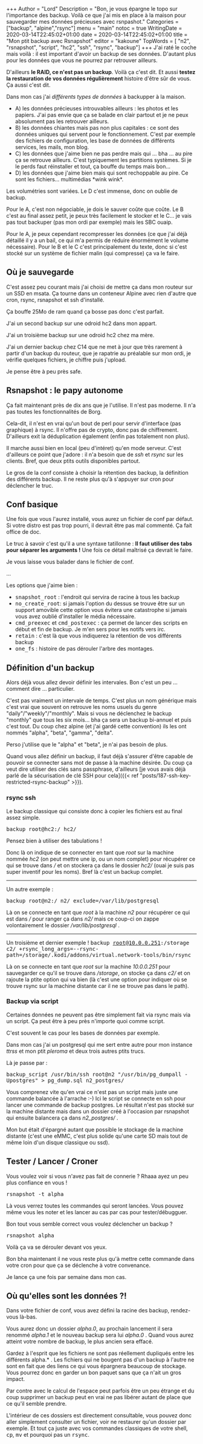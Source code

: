 +++
Author = "Lord"
Description = "Bon, je vous épargne le topo sur l'importance des backup. Voilà ce que j'ai mis en place à la maison pour sauvegarder mes données précieuses avec rsnpashot."
Categories = ["backup", "alpine","rsync"]
menu = "main"
notoc = true
WritingDate = 2020-03-14T22:45:02+01:00
date = 2020-03-14T22:45:02+01:00
title = "Mon ptit backup avec Rsnapshot"
editor = "kakoune"
TopWords = [  "n2", "rsnapshot", "script", "hc2", "ssh", "rsync", "backup"]
+++
J'ai raté le coche mais voilà : il est important d'avoir un backup de ses données.
D'autant plus pour les données que vous ne pourrez par retrouver ailleurs.

D'ailleurs **le RAID, ce n'est pas un backup**.
Voilà ça c'est dit.
Et aussi **testez la restauration de vos données régulièrement** histoire d'être sûr de vous.
Ça aussi c'est dit.

Dans mon cas j'ai *différents types de données* à backupper à la maison.

  - A) les données précieuses introuvables ailleurs : les photos et les papiers.
J'ai pas envie que ça se balade en clair partout et je ne peux absolument pas les retrouver ailleurs.
  - B)  les données chiantes mais pas non plus capitales : ce sont des données uniques qui servent pour le fonctionnement.
C'est par exemple des fichiers de configuration, les base de données de différents services, les mails, mon blog.
  - C) les données que j'aime bien ne pas perdre mais qui … bha … au pire ça se retrouve ailleurs.
C'est typiquement les partitions systèmes.
Si je le perds faut réinstaller et tout, ça bouffe du temps mais bon…
  - D) les données que j'aime bien mais qui sont rechoppable au pire.
Ce sont les fichiers… multimédias \*wink wink\*.

Les volumétries sont variées.
Le D c'est immense, donc on oublie de backup.

Pour le A, c'est non négociable, je dois le sauver coûte que coûte.
Le B c'est au final assez petit, je peux très facilement le stocker et le C… je vais pas tout backuper (pas mon ordi par exemple) mais les SBC ouaip.

Pour le A, je peux cependant recompresser les données (ce que j'ai déjà détaillé il y a un bail, ce qui m'a permis de réduire énormément le volume nécessaire).
Pour le B et le C c'est principalement du texte, donc si c'est stocké sur un système de fichier malin (qui compresse) ça va le faire.

## Où je sauvegarde
C'est assez peu courant mais j'ai choisi de mettre ça dans mon routeur sur un SSD en msata.
Ça tourne dans un conteneur Alpine avec rien d'autre que cron, rsync, rsnapshot et ssh d'installé.

Ça bouffe 25Mo de ram quand ça bosse pas donc c'est parfait.

J'ai un second backup sur une odroid hc2 dans mon appart.

J'ai un troisième backup sur une odroid hc2 chez ma mère.

J'ai un dernier backup chez C14 que ne met à jour que très rarement à partir d'un backup du routeur, que je rapatrie au préalable sur mon ordi, je vérifie quelques fichiers, je chiffre puis j'upload.

Je pense être à peu près safe.

## Rsnapshot : le papy autonome
Ça fait maintenant près de dix ans que je l'utilise.
Il n'est pas moderne.
Il n'a pas toutes les fonctionnalités de Borg.

Cela-dit, il n'est en vrai qu'un bout de perl pour servir d'interface (pas graphique) à rsync.
Il n'offre pas de crypto, donc pas de chiffrement.
D'ailleurs exit la déduplication également (enfin pas totalement non plus).

Il marche aussi bien en local (peu d'intéret) qu'en mode serveur.
C'est d'ailleurs ce point que j'adore : il n'a besoin que de *ssh* et *rsync* sur les clients.
Bref, que deux ptits outils disponibles partout.

Le gros de la conf consiste à choisir la rétention des backup, la définition des différents backup.
Il ne reste plus qu'à s'appuyer sur cron pour déclencher le truc.

## Conf basique
Une fois que vous l'aurez installé, vous aurez un fichier de conf par défaut.
Si votre distro est pas trop pourri, il devrait être pas mal commenté.
Ça fait office de doc.

Le truc à savoir c'est qu'il a une syntaxe tatillonne : **Il faut utiliser des tabs pour séparer les arguments !**
Une fois ce détail maîtrisé ça devrait le faire.

Je vous laisse vous balader dans le fichier de conf.

…

Les options que j'aime bien :

  - <kbd>snapshot_root</kbd> : l'endroit qui servira de racine à tous les backup
  - <kbd>no_create_root</kbd>: si jamais l'option du dessus se trouve être sur un support amovible cette option vous évitera une catastrophe si jamais vous avez oublié d'installer le média nécessaire.
  - <kbd>cmd_preexec</kbd> et <kbd>cmd_postexec</kbd> : ça permet de lancer des scripts en début et fin de backup. Je m'en sers pour les notifs vers irc.
  - <kbd>retain</kbd> : c'est là que vous indiquerez la rétention de vos différents backup
  - <kbd>one_fs</kbd> : histoire de pas dérouler l'arbre des montages.

## Définition d'un backup
Alors déjà vous allez devoir définir les intervales.
Bon c'est un peu … comment dire … particulier.

C'est pas vraiment un intervale de temps.
C'est plus un nom générique mais c'est vrai que souvent on retrouve les noms usuels du genre "daily"/"weekly"/"monthly".
Mais si vous ne déclenchez le backup "monthly" que tous les six mois… bha ça sera un backup bi-annuel et puis c'est tout.
Du coup chez alpine (et j'ai gardé cette convention) ils les ont nommés "alpha", "beta", "gamma", "delta".

Perso j'utilise que le "alpha" et "beta", je n'ai pas besoin de plus.

Quand vous allez définir un backup, il faut déjà s'assurer d'être capable de pouvoir se connecter sans mot de passe à la machine désirée.
Du coup ça veut dire utiliser des clés sans passphrase, d'ailleurs [je vous avais déjà parlé de la sécurisation de clé SSH pour cela]({{< ref "posts/187-ssh-key-restricted-rsync-backup" >}}).

### rsync ssh
Le backup classique qui consiste donc à copier les fichiers est au final assez simple.

<kbd>backup  root@hc2:/      hc2/</kbd>

Pensez bien à utiliser des tabulations !

Donc là on indique de se connecter en tant que *root* sur la machine nommée *hc2* (on peut mettre une ip, ou un nom complet) pour récupérer ce qui se trouve dans */* et on stockera ça dans le dossier *hc2/* (ouai je suis pas super inventif pour les noms).
Bref là c'est un backup complet.

--------- 

Un autre exemple : 

<kbd>backup  root@n2:/       n2/     exclude=/var/lib/postgresql</kbd>

Là on se connecte en tant que *root* à la machine *n2* pour récupérer ce qui est dans */* pour ranger ça dans *n2/* mais ce coup-ci on zappe volontairement le dossier */var/lib/postgresql* .

---------

Un troisième et dernier exemple !
<kbd>backup  root@10.0.0.251:/storage        c2/     +rsync_long_args=--rsync-path=/storage/.kodi/addons/virtual.network-tools/bin/rsync</kbd>

Là on se connecte en tant que *root* sur la machine *10.0.0.251* pour sauvegarder ce qu'il se trouve dans */storage*, on stocke ça dans *c2/* et on rajoute la ptite option qui va bien (là c'est une option pour indiquer où se trouve rsync sur la machine distante car il ne se trouve pas dans le path).

### Backup via script
Certaines données ne peuvent pas être simplement fait via rsync mais via un script.
Ça peut être à peu près n'importe quoi comme script.

C'est souvent le cas pour les bases de données par exemple.

Dans mon cas j'ai un postgresql qui me sert entre autre pour mon instance *ttrss* et mon ptit *pleroma* et deux trois autres ptits trucs.

Là je passe par : 

<kbd>backup_script   /usr/bin/ssh root@n2 "/usr/bin/pg_dumpall -Upostgres" > pg_dump.sql     n2_postgres/</kbd>

Vous comprenez vite qu'en vrai ce n'est pas un script mais juste une commande balancée à l'arrache :-)
Ici le script se connecte en ssh pour lancer une commande de backup postgres.
Le résultat n'est pas stocké sur la machine distante mais dans un dossier créé à l'occasion par rsnapshot qui ensuite balancera ça dans *n2_postgres/* .

Mon but était d'épargné autant que possible le stockage de la machine distante (c'est une eMMC, c'est plus solide qu'une carte SD mais tout de même loin d'un disque classique ou ssd).

## Tester / Lancer / Croner
Vous voulez voir si vous n'avez pas fait de connerie ?
Rhaaa ayez un peu plus confiance en vous !

<kbd>rsnapshot -t alpha</kbd>

Là vous verrez toutes les commandes qui seront lancées.
Vous pouvez même vous les noter et les lancer au cas par cas pour tester/débugguer.

Bon tout vous semble correct vous voulez déclencher un backup ?

<kbd>rsnapshot alpha</kbd>

Voilà ça va se dérouler devant vos yeux.

Bon bha maintenant il ne vous reste plus qu'à mettre cette commande dans votre cron pour que ça se déclenche à votre convenance.

Je lance ça une fois par semaine dans mon cas.

## Où qu'elles sont les données ?!
Dans votre fichier de conf, vous avez défini la racine des backup, rendez-vous là-bas.

Vous aurez donc un dossier *alpha.0*, au prochain lancement il sera renommé *alpha.1* et le nouveau backup sera lui *alpha.0* .
Quand vous aurez atteint votre nombre de backup, le plus ancien sera effacé.

Gardez à l'esprit que les fichiers ne sont pas réellement dupliqués entre les différents alpha.\* .
Les fichiers qui ne bougent pas d'un backup à l'autre ne sont en fait que des liens ce qui vous épargnera beaucoup de stockage.
Vous pourrez donc en garder un bon paquet sans que ça n'ait un gros impact.

Par contre avec le calcul de l'espace peut parfois être un peu étrange et du coup supprimer un backup peut en vrai ne pas libérer autant de place que ce qu'il semble prendre.

L'intérieur de ces dossiers est directement consultable, vous pouvez donc aller simplement consulter un fichier, voir ne restaurer qu'un dossier par exemple.
Et tout ça juste avec vos commandes classiques de votre shell, <kbd>cp</kbd>, <kbd>mv</kbd> et pourquoi pas un <kbd>rsync</kbd>.

